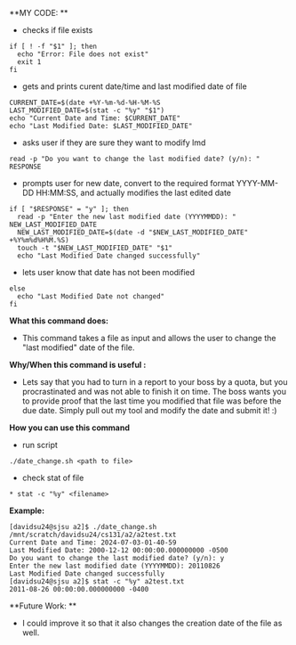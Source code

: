 **MY CODE: **

* checks if file exists
```
if [ ! -f "$1" ]; then
  echo "Error: File does not exist"
  exit 1
fi
```
* gets and prints curent date/time and last modified date of file
```
CURRENT_DATE=$(date +%Y-%m-%d-%H-%M-%S
LAST_MODIFIED_DATE=$(stat -c "%y" "$1")
echo "Current Date and Time: $CURRENT_DATE"
echo "Last Modified Date: $LAST_MODIFIED_DATE"
```
* asks user if they are sure they want to modify lmd
```
read -p "Do you want to change the last modified date? (y/n): " RESPONSE
```
* prompts user for new date, convert to the required format YYYY-MM-DD HH:MM:SS, and actually modifies the last edited date
```
if [ "$RESPONSE" = "y" ]; then
  read -p "Enter the new last modified date (YYYYMMDD): " NEW_LAST_MODIFIED_DATE
  NEW_LAST_MODIFIED_DATE=$(date -d "$NEW_LAST_MODIFIED_DATE" +%Y%m%d%H%M.%S)
  touch -t "$NEW_LAST_MODIFIED_DATE" "$1"
  echo "Last Modified Date changed successfully"
```
* lets user know that date has not been modified
```
else
  echo "Last Modified Date not changed"
fi
```

**What this command does:**
* This command takes a file as input and allows the user to change the "last modified" date of the file.

**Why/When this command is useful :**
* Lets say that you had to turn in a report to your boss by a quota, but you procrastinated and was not able to finish it on time. The boss wants you to provide proof that the last time you modified that file was before the due date. Simply pull out my tool and modify the date and submit it! :) 

**How you can use this command**
* run script
```
./date_change.sh <path to file>
```
* check stat of file
```
* stat -c "%y" <filename>
```

**Example:**
```
[davidsu24@sjsu a2]$ ./date_change.sh /mnt/scratch/davidsu24/cs131/a2/a2test.txt
Current Date and Time: 2024-07-03-01-40-59
Last Modified Date: 2000-12-12 00:00:00.000000000 -0500
Do you want to change the last modified date? (y/n): y
Enter the new last modified date (YYYYMMDD): 20110826
Last Modified Date changed successfully
[davidsu24@sjsu a2]$ stat -c "%y" a2test.txt
2011-08-26 00:00:00.000000000 -0400
```

**Future Work: **
* I could improve it so that it also changes the creation date of the file as well. 

